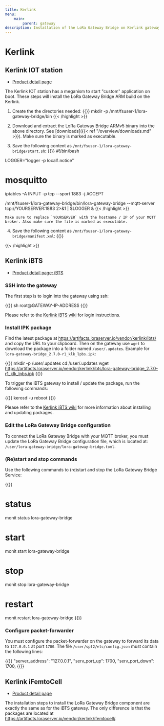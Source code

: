 ```yaml
---
title: Kerlink
menu:
    main:
        parent: gateway
description: Installation of the LoRa Gateway Bridge on Kerlink gateways.
---
```


# Kerlink

## Kerlink IOT station

* [Product detail page](https://www.kerlink.com/product/wirnet-station/)

The Kerlink IOT station has a meganism to start "custom" application on boot.
These steps will install the LoRa Gateway Bridge ARM build on the Kerlink.

1. Create the the directories needed:
{{<highlight bash>}}
mkdir -p /mnt/fsuser-1/lora-gateway-bridge/bin
{{< /highlight >}}

2. Download and extract the LoRa Gateway Bridge ARMv5 binary into the above
   directory. See [downloads]({{< ref "/overview/downloads.md" >}}).
   Make sure the binary is marked as executable.

3. Save the following content as `/mnt/fsuser-1/lora-gateway-bridge/start.sh`:
{{<highlight bash>}}
#!/bin/bash

LOGGER="logger -p local1.notice"

# mosquitto
iptables -A INPUT -p tcp --sport 1883 -j ACCEPT

/mnt/fsuser-1/lora-gateway-bridge/bin/lora-gateway-bridge --mqtt-server tcp://YOURSERVER:1883  2>&1 | $LOGGER &
{{< /highlight >}}

    Make sure to replace `YOURSERVER` with the hostname / IP of your MQTT
    broker. Also make sure the file is marked as executable.

4. Save the following content as `/mnt/fsuser-1/lora-gateway-bridge/manifest.xml`:
{{<highlight xml>}}
<?xml version="1.0"?>
<manifest>
	<app name="lora-gateway-bridge" appid="1" binary="start.sh" >
		<start param="" autostart="y"/>
		<stop kill="9"/>
	</app>
</manifest>
{{< /highlight >}}

## Kerlink iBTS

* [Product detail page: iBTS](https://www.kerlink.com/product/wirnet-ibts/)

### SSH into the gateway

The first step is to login into the gateway using ssh:

{{<highlight bash>}}
sh root@GATEWAY-IP-ADDRESS
{{</highlight>}}

Please refer to the [Kerlink iBTS wiki](http://wikikerlink.fr/wirnet-ibts/)
for login instructions.

### Install IPK package

Find the latest package at https://artifacts.loraserver.io/vendor/kerlink/ibts/
and copy the URL to your clipboard. Then on the gateway use `wget` to download
the package into a folder named `/user/.updates`. Example for `lora-gateway-bridge_2.7.0-r1_klk_lpbs.ipk`:

{{<highlight bash>}}
mkdir -p /user/.updates
cd /user/.updates
wget https://artifacts.loraserver.io/vendor/kerlink/ibts/lora-gateway-bridge_2.7.0-r1_klk_lpbs.ipk
{{</highlight>}}

To trigger the iBTS gateway to install / update the package, run the following commands:

{{<highlight bash>}}
kerosd -u
reboot
{{</highlight>}}

Please refer to the [Kerlink iBTS wiki](http://wikikerlink.fr/wirnet-ibts/)
for more information about installing and updating packages.

### Edit the LoRa Gateway Bridge configuration

To connect the LoRa Gateway Bridge with your MQTT broker, you must update
the LoRa Gateway Bridge configuration file, which is located at:
`/user/lora-gateway-bridge/lora-gateway-bridge.toml`.

### (Re)start and stop commands

Use the following commands to (re)start and stop the LoRa Gateway Bridge Service:

{{<highlight bash>}}
# status
monit status lora-gateway-bridge

# start
monit start lora-gateway-bridge

# stop
monit stop lora-gateway-bridge

# restart
monit restart lora-gateway-bridge
{{</highlight>}}

### Configure packet-forwarder

You must configure the packet-forwarder on the gateway to forward its data to
`127.0.0.1` at port `1700`. The file `/user/spf2/etc/config.json` must contain the
following lines:

{{<highlight text>}}
"server_address": "127.0.0.1",
"serv_port_up": 1700,
"serv_port_down": 1700,
{{</highlight>}}

## Kerlink iFemtoCell

* [Product detail page](https://www.kerlink.com/product/wirnet-ifemtocell/)

The installation steps to install the LoRa Gateway Bridge component are exactly
the same as for the iBTS gateway. The only difference is that the packages
are located at https://artifacts.loraserver.io/vendor/kerlink/ifemtocell/.

